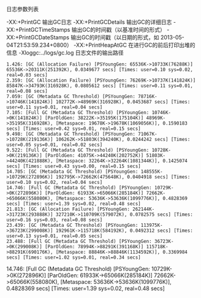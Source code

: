 日志参数列表

-XX:+PrintGC 输出GC日志
-XX:+PrintGCDetails 输出GC的详细日志
-XX:+PrintGCTimeStamps 输出GC的时间戳（以基准时间的形式）
-XX:+PrintGCDateStamps 输出GC的时间戳（以日期的形式，如 2013-05-04T21:53:59.234+0800）
-XX:+PrintHeapAtGC 在进行GC的前后打印出堆的信息
-Xloggc:../logs/gc.log 日志文件的输出路径


    1.426: [GC (Allocation Failure) [PSYoungGen: 65536K->10733K(76288K)] 65536K->20311K(251392K), 0.0349677 secs] [Times: user=0.10 sys=0.02, real=0.03 secs] 
    2.359: [GC (Allocation Failure) [PSYoungGen: 76269K->10737K(141824K)] 85847K->34793K(316928K), 0.0805612 secs] [Times: user=0.11 sys=0.01, real=0.08 secs] 
    7.059: [GC (Metadata GC Threshold) [PSYoungGen: 78716K->10746K(141824K)] 102772K->48969K(316928K), 0.0453687 secs] [Times: user=0.11 sys=0.01, real=0.04 secs] 
    7.105: [Full GC (Metadata GC Threshold) [PSYoungGen: 10746K->0K(141824K)] [ParOldGen: 38222K->35195K(175104K)] 48969K->35195K(316928K), [Metaspace: 19678K->19678K(1069056K)], 0.1590183 secs] [Times: user=0.42 sys=0.01, real=0.15 secs] 
    9.498: [GC (Metadata GC Threshold) [PSYoungGen: 71067K->10728K(219136K)] 106262K->51803K(394240K), 0.0244242 secs] [Times: user=0.05 sys=0.01, real=0.02 secs] 
    9.522: [Full GC (Metadata GC Threshold) [PSYoungGen: 10728K->0K(219136K)] [ParOldGen: 41075K->44240K(202752K)] 51803K->44240K(421888K), [Metaspace: 32264K->32264K(1081344K)], 0.1425074 secs] [Times: user=0.43 sys=0.00, real=0.15 secs] 
    14.705: [GC (Metadata GC Threshold) [PSYoungGen: 148555K->10729K(272896K)] 192795K->72662K(475648K), 0.0404918 secs] [Times: user=0.10 sys=0.02, real=0.04 secs] 
    14.746: [Full GC (Metadata GC Threshold) [PSYoungGen: 10729K->0K(272896K)] [ParOldGen: 61933K->65066K(285184K)] 72662K->65066K(558080K), [Metaspace: 53636K->53636K(1099776K)], 0.4828369 secs] [Times: user=1.39 sys=0.02, real=0.48 secs] 
    21.813: [GC (Allocation Failure) [PSYoungGen: 262144K->31723K(293888K)] 327210K->110709K(579072K), 0.0782575 secs] [Times: user=0.16 sys=0.03, real=0.08 secs] 
    23.439: [GC (Metadata GC Threshold) [PSYoungGen: 113975K->36723K(299008K)] 192961K->115718K(584192K), 0.0492312 secs] [Times: user=0.13 sys=0.01, real=0.05 secs] 
    23.488: [Full GC (Metadata GC Threshold) [PSYoungGen: 36723K->0K(299008K)] [ParOldGen: 78994K->88291K(391168K)] 115718K->88291K(690176K), [Metaspace: 88846K->88846K(1134592K)], 0.3369984 secs] [Times: user=1.02 sys=0.01, real=0.34 secs] 
    
    
14.746: [Full GC (Metadata GC Threshold) [PSYoungGen: 10729K->0K(272896K)] [ParOldGen: 61933K->65066K(285184K)] 72662K->65066K(558080K), [Metaspace: 53636K->53636K(1099776K)], 0.4828369 secs] [Times: user=1.39 sys=0.02, real=0.48 secs] 


    
    